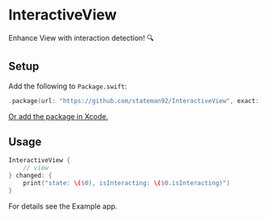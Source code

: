 # InteractiveView
Enhance View with interaction detection! 🔍

## Setup

Add the following to `Package.swift`:

```swift
.package(url: "https://github.com/stateman92/InteractiveView", exact: .init(0, 0, 1))
```

[Or add the package in Xcode.](https://developer.apple.com/documentation/xcode/adding-package-dependencies-to-your-app)

## Usage

```swift
InteractiveView {
    // view
} changed: {
    print("state: \($0), isInteracting: \($0.isInteracting)")
}
```

For details see the Example app.
